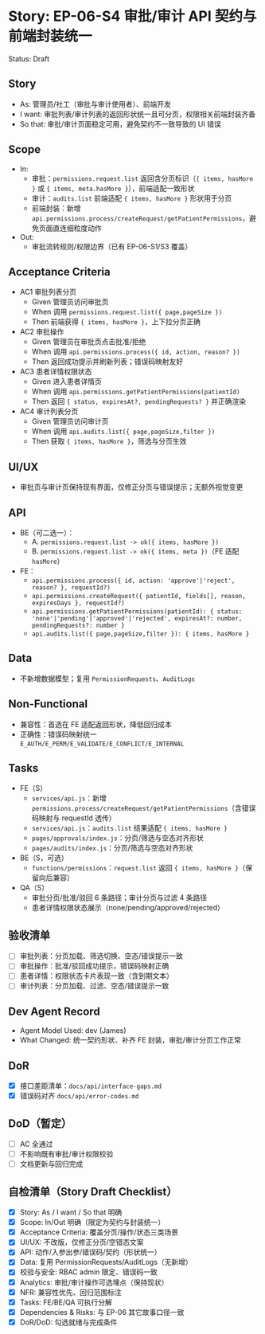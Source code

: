 # Story: EP-06-S4 审批/审计 API 契约与前端封装统一
Status: Draft

## Story
- As: 管理员/社工（审批与审计使用者）、前端开发
- I want: 审批列表/审计列表的返回形状统一且可分页，权限相关前端封装齐备
- So that: 审批/审计页面稳定可用，避免契约不一致导致的 UI 错误

## Scope
- In:
  - 审批：`permissions.request.list` 返回含分页标识（`{ items, hasMore }` 或 `{ items, meta.hasMore }`），前端适配一致形状
  - 审计：`audits.list` 前端适配 `{ items, hasMore }` 形状用于分页
  - 前端封装：新增 `api.permissions.process/createRequest/getPatientPermissions`，避免页面直连细粒度动作
- Out:
  - 审批流转规则/权限边界（已有 EP-06-S1/S3 覆盖）

## Acceptance Criteria
- AC1 审批列表分页
  - Given 管理员访问审批页
  - When 调用 `permissions.request.list({ page,pageSize })`
  - Then 前端获得 `{ items, hasMore }`，上下拉分页正确
- AC2 审批操作
  - Given 管理员在审批页点击批准/拒绝
  - When 调用 `api.permissions.process({ id, action, reason? })`
  - Then 返回成功提示并刷新列表；错误码映射友好
- AC3 患者详情权限状态
  - Given 进入患者详情页
  - When 调用 `api.permissions.getPatientPermissions(patientId)`
  - Then 返回 `{ status, expiresAt?, pendingRequests? }` 并正确渲染
- AC4 审计列表分页
  - Given 管理员访问审计页
  - When 调用 `api.audits.list({ page,pageSize,filter })`
  - Then 获取 `{ items, hasMore }`，筛选与分页生效

## UI/UX
- 审批页与审计页保持现有界面，仅修正分页与错误提示；无额外视觉变更

## API
- BE（可二选一）：
  - A. `permissions.request.list -> ok({ items, hasMore })`
  - B. `permissions.request.list -> ok({ items, meta })`（FE 适配 `hasMore`）
- FE：
  - `api.permissions.process({ id, action: 'approve'|'reject', reason? }, requestId?)`
  - `api.permissions.createRequest({ patientId, fields[], reason, expiresDays }, requestId?)`
  - `api.permissions.getPatientPermissions(patientId): { status: 'none'|'pending'|'approved'|'rejected', expiresAt?: number, pendingRequests?: number }`
  - `api.audits.list({ page,pageSize,filter }): { items, hasMore }`

## Data
- 不新增数据模型；复用 `PermissionRequests`、`AuditLogs`

## Non-Functional
- 兼容性：首选在 FE 适配返回形状，降低回归成本
- 正确性：错误码映射统一 `E_AUTH/E_PERM/E_VALIDATE/E_CONFLICT/E_INTERNAL`

## Tasks
- FE（S）
  - `services/api.js`：新增 `permissions.process/createRequest/getPatientPermissions`（含错误码映射与 requestId 透传）
  - `services/api.js`：`audits.list` 结果适配 `{ items, hasMore }`
  - `pages/approvals/index.js`：分页/筛选与空态对齐形状
  - `pages/audits/index.js`：分页/筛选与空态对齐形状
- BE（S，可选）
  - `functions/permissions`：`request.list` 返回 `{ items, hasMore }`（保留向后兼容）
- QA（S）
  - 审批分页/批准/驳回 6 条路径；审计分页与过滤 4 条路径
  - 患者详情权限状态展示（none/pending/approved/rejected）

## 验收清单
- [ ] 审批列表：分页加载、筛选切换、空态/错误提示一致
- [ ] 审批操作：批准/驳回成功提示，错误码映射正确
- [ ] 患者详情：权限状态卡片表现一致（含到期文本）
- [ ] 审计列表：分页加载、过滤、空态/错误提示一致

## Dev Agent Record
- Agent Model Used: dev (James)
- What Changed: 统一契约形状、补齐 FE 封装，审批/审计分页工作正常

## DoR
- [x] 接口差距清单：`docs/api/interface-gaps.md`
- [x] 错误码对齐 `docs/api/error-codes.md`

## DoD（暂定）
- [ ] AC 全通过
- [ ] 不影响既有审批/审计权限校验
- [ ] 文档更新与回归完成

## 自检清单（Story Draft Checklist）
- [x] Story: As / I want / So that 明确
- [x] Scope: In/Out 明确（限定为契约与封装统一）
- [x] Acceptance Criteria: 覆盖分页/操作/状态三类场景
- [x] UI/UX: 不改版，仅修正分页/空错态文案
- [x] API: 动作/入参出参/错误码/契约（形状统一）
- [x] Data: 复用 PermissionRequests/AuditLogs（无新增）
- [x] 校验与安全: RBAC admin 限定、错误码一致
- [x] Analytics: 审批/审计操作可选埋点（保持现状）
- [x] NFR: 兼容性优先、回归范围标注
- [x] Tasks: FE/BE/QA 可执行分解
- [x] Dependencies & Risks: 与 EP-06 其它故事口径一致
- [x] DoR/DoD: 勾选就绪与完成条件
